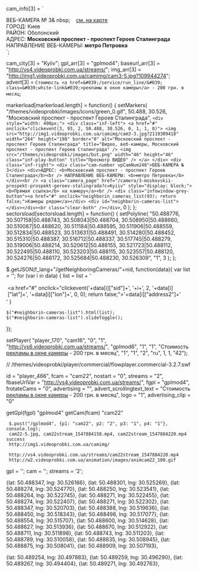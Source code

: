 cam_info[3] = `

<div class="cam-number vpCamNum240">
ВЕБ-КАМЕРА № 3&
nbsp;&nbsp;&nbsp;&nbsp;
<a href="#" onclick="change_position(50.488, 30.526, 16); return false;" style="font-weight: normal;" rel="nofollow">см. на карте</a>
<style>.linktocam2{width: 27px; height: 21px; background: url(/themes/videoprobki/images/main2cam.png); float: right;}.linktocam2:hover{background: url(/themes/videoprobki/images/main2cam_h.png);}</style>
&nbsp;&nbsp;&nbsp;&nbsp;
<a href="/camera/3-moskovskii-prospekt-prospekt-geroev-stalingrada?">
<div title="Переход на страницу камеры" class="linktocam2"></div>
</a>
</div>
<div>
ГОРОД: Киев
<br />
РАЙОН: Оболонский
<br />
АДРЕС: <b>Московский проспект - проспект Героев Сталинграда</b>
<br />НАПРАВЛЕНИЕ ВЕБ-КАМЕРЫ: <b>метро Петровка</b></div>`;

cam_city[3] = "Kyiiv";
gpl_arr[3] = "gplmod4";
baseurl_arr[3] = "http://vs4.videoprobki.com.ua/streams/";
img_arr[3] = "http://img1.videoprobki.com.ua/camimg/cam3-5.jpg?109944274";
advert[3] = `Стоимость <a href=&#039;/service/run_line/&#039; class=&#039;white-link&#039;>рекламы в окне камеры</a> - 200 грн. в месяц`;

markerload[markerload.length] = function() {
setMarkers(
"/themes/videoprobki/images/icons/green_0.gif",
50.488,
30.526,
"Московский проспект - проспект Героев Сталинграда",
`<div style="width: 490px;"> <div class="inf-left"> <a href="#" onclick="clickevent(3, 93, 2, 50.488, 30.526, 0, 1, 1, 0)"> <img src="http://img1.videoprobki.com.ua/camimg/cam3-3.jpg?2119309418" width="264" height="198" border="0" alt="Московский проспект - проспект Героев Сталинграда" title="Видео, веб-камеры, Московский проспект - проспект Героев Сталинграда" /> <img src="/themes/videoprobki/images/but.png" width="46" height="46" class="inf-play-button" title="Просмотр ВИДЕО" /> </a> </div> <div class="inf-right"> <div class="cam-number vpCamNum240">ВЕБ-КАМЕРА № 3</div> <div>АДРЕС: <b>Московский проспект - проспект Героев Сталинграда</b><br /> НАПРАВЛЕНИЕ ВЕБ-КАМЕРЫ: <b>метро Петровка</b></div><br /> <a class="camera_page" href="/camera/3-moskovskii-prospekt-prospekt-geroev-stalingrada?c=Kyiiv" style="display: block;"><b>Прямая ссылка</b> на камеру</a><br /> <div class="infowindow-grey-button"><a href="#" onclick="neighborin_cameras_list(93); return false;">Камеры рядом</a></div> <div id="neighborin-cameras-list"></div></div><br class="clear-both" /></div>`,
0
);
};
sectorsload[sectorsload.length] = function() {
setPolyline(
"50.488776, 30.507158|50.488743, 30.508043|50.488704, 30.508950|50.488660, 30.510087|50.488620, 30.511184|50.488595, 30.511906|50.488559, 30.512834|50.488523, 30.513631|50.488491, 30.514280|50.488452, 30.515310|50.488387, 30.516712|50.488337, 30.517745|50.488279, 30.519006|50.488214, 30.520612|50.488155, 30.521723|50.488112, 30.522495|50.488110, 30.523203|50.488115, 30.523557|50.488120, 30.524276|50.488172, 30.525684|50.488230, 30.526309",
"1",
3
);
};

\$.getJSON(f_lang+"/getNeighboringCameras/"+nid, function(data){
var list = '';
for (var i in data) {
list = list + '<div style="padding: 2px 0 3px 4px;"><a href="#" onclick="clickevent('+data[i]["sid"]+', '+i+', 2, '+data[i]["lat"]+', '+data[i]["lon"]+', 0, 0); return false;">'+data[i]["address2"]+'</a></div>'
}

    $("#neighborin-cameras-list").html(list);
    $("#neighborin-cameras-list").slideToggle();

});

setPlayer(
"player_170",
"cam16",
"0",
"1",
"http://vs6.videoprobki.com.ua/streams/", "gplmod6", "1", "1",
"Стоимость <a href='/service/run_line/' class='white-link'>рекламы в окне камеры</a> - 200 грн. в месяц",
"1", "1", "2", "ru", 1, 1, "42");

// /themes/videoprobki/player/commercial/flowplayer.commercial-3.2.7.swf

id = "player_466",
fcam = "cam22",
nostart = "0",
streams = "2",
fbaseUrlVar = "http://vs4.videoprobki.com.ua/streams/",
fgpl = "gplmod4",
frotateCams = "0",
advertising = "",
advert_scrollingtext_text = "Стоимость <a href='/service/run_line/' class='white-link'>рекламы в окне камеры</a> - 200 грн. в месяц",
logo = "1",
advertising_clip = "0"

getGpl(fgpl)
"gplmod4"
getCam(fcam)
"cam22"

     $.post("/gplmod4", {p1: "cam22", p2: "2", p3: "1", p4: "1"}, console.log);
     cam22-5.jpg, cam22stream_1547884158.mp4, cam22stream_1547884220.mp4 success
     http://img1.videoprobki.com.ua/camimg/

     http://vs4.videoprobki.com.ua/streams/cam22stream_1547884220.mp4
     http://w2.videoprobki.com.ua/animation/images/animcam22_180.gif

gpl = '';
cam = '';
streams = '2';

{lat: 50.488347, lng: 30.526166},
{lat: 50.488301, lng: 30.525269},
{lat: 50.488274, lng: 30.524770},
{lat: 50.488250, lng: 30.523541},
{lat: 50.488264, lng: 30.522745},
{lat: 50.488271, lng: 30.522455},
{lat: 50.488274, lng: 30.522407},
{lat: 50.488271, lng: 30.522302},
{lat: 50.488347, lng: 30.520703},
{lat: 50.488388, lng: 30.519636},
{lat: 50.488450, lng: 30.518343},
{lat: 50.488498, lng: 30.517077},
{lat: 50.488554, lng: 30.515707},
{lat: 50.488600, lng: 30.514628},
{lat: 50.488627, lng: 30.513936},
{lat: 50.488670, lng: 30.512922},
{lat: 50.488711, lng: 30.511898},
{lat: 50.488743, lng: 30.511203},
{lat: 50.488789, lng: 30.510058},
{lat: 50.488835, lng: 30.508945},
{lat: 50.488875, lng: 30.508041},
{lat: 50.488909, lng: 30.507193},

{lat: 50.489254, lng: 30.497883},
{lat: 50.489259, lng: 30.496290},
{lat: 50.489267, lng: 30.494404},
{lat: 50.489271, lng: 30.492763},
